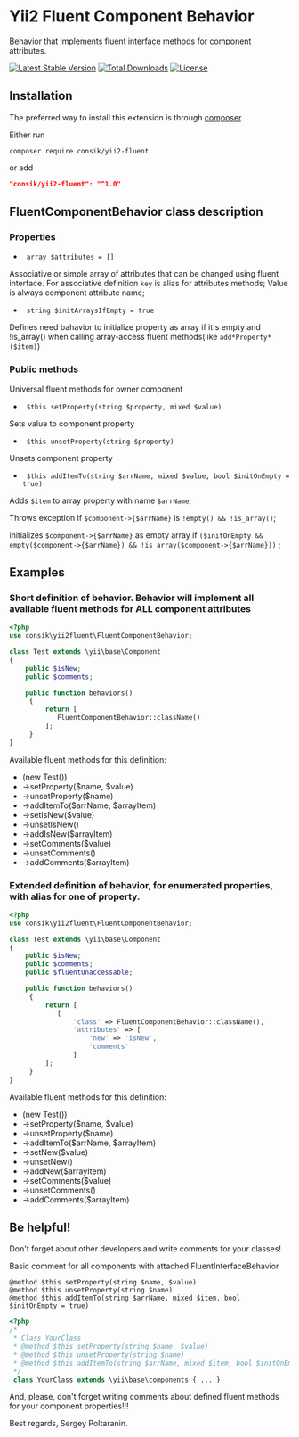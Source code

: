 # Yii2 Fluent Component Behavior

Behavior that implements fluent interface methods for component attributes.

[![Latest Stable Version](https://poser.pugx.org/consik/yii2-fluent/v/stable)](https://packagist.org/packages/consik/yii2-fluent)
[![Total Downloads](https://poser.pugx.org/consik/yii2-fluent/downloads)](https://packagist.org/packages/consik/yii2-fluent)
[![License](https://poser.pugx.org/consik/yii2-fluent/license)](https://packagist.org/packages/consik/yii2-fluent)

## Installation

The preferred way to install this extension is through [composer](http://getcomposer.org/download/).

Either run

```
composer require consik/yii2-fluent
```

or add

```json
"consik/yii2-fluent": "^1.0"
```

## FluentComponentBehavior class description

### Properties

* ``` array $attributes = []```

Associative or simple array of attributes that can be changed using fluent interface.
For associative definition `key` is alias for attributes methods;
Value is always component attribute name;

* ``` string $initArraysIfEmpty = true```

Defines need bahavior to initialize property as array if it's empty and !is_array() when calling array-access fluent methods(like ```add*Property*($item)```)

### Public methods

Universal fluent methods for owner component

* ``` $this setProperty(string $property, mixed $value)```

Sets value to component property

* ``` $this unsetProperty(string $property)```

Unsets component property

* ``` $this addItemTo(string $arrName, mixed $value, bool $initOnEmpty = true)```

Adds ```$item``` to array property with name ```$arrName```;

Throws exception if ```$component->{$arrName}``` is ```!empty() && !is_array()```;

initializes ```$component->{$arrName}``` as empty array if ```($initOnEmpty && empty($component->{$arrName}) && !is_array($component->{$arrName}))``` ;

## Examples

### Short definition of behavior. Behavior will implement all available fluent methods for ALL component attributes
```php
<?php
use consik\yii2fluent\FluentComponentBehavior;

class Test extends \yii\base\Component
{
    public $isNew;
    public $comments;

    public function behaviors()
     {
         return [
            FluentComponentBehavior::className()
         ];
     }
}
```
Available fluent methods for this definition:
* (new Test())
* ->setProperty($name, $value)
* ->unsetProperty($name)
* ->addItemTo($arrName, $arrayItem)
* ->setIsNew($value)
* ->unsetIsNew()
* ->addIsNew($arrayItem)
* ->setComments($value)
* ->unsetComments()
* ->addComments($arrayItem)

### Extended definition of behavior, for enumerated properties, with alias for one of property.
```php
<?php
use consik\yii2fluent\FluentComponentBehavior;

class Test extends \yii\base\Component
{
    public $isNew;
    public $comments;
    public $fluentUnaccessable;

    public function behaviors()
     {
         return [
            [
                'class' => FluentComponentBehavior::className(),
                'attributes' => [
                    'new' => 'isNew',
                    'comments'
                ]
         ];
     }
}
```
Available fluent methods for this definition:
* (new Test())
* ->setProperty($name, $value)
* ->unsetProperty($name)
* ->addItemTo($arrName, $arrayItem)
* ->setNew($value)
* ->unsetNew()
* ->addNew($arrayItem)
* ->setComments($value)
* ->unsetComments()
* ->addComments($arrayItem)

## Be helpful!

Don't forget about other developers and write comments for your classes!

Basic comment for all components with attached FluentInterfaceBehavior
```
@method $this setProperty(string $name, $value)
@method $this unsetProperty(string $name)
@method $this addItemTo(string $arrName, mixed $item, bool $initOnEmpty = true)
```
```php
<?php
/*
 * Class YourClass
 * @method $this setProperty(string $name, $value)
 * @method $this unsetProperty(string $name)
 * @method $this addItemTo(string $arrName, mixed $item, bool $initOnEmpty = true)
 */
 class YourClass extends \yii\base\components { ... }
```

And, please, don't forget writing comments about defined fluent methods for your component properties!!!

Best regards,
Sergey Poltaranin.
